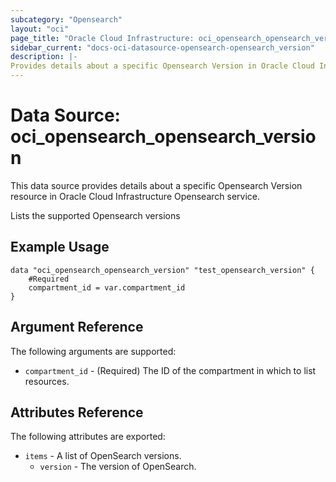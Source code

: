 ```yaml
---
subcategory: "Opensearch"
layout: "oci"
page_title: "Oracle Cloud Infrastructure: oci_opensearch_opensearch_version"
sidebar_current: "docs-oci-datasource-opensearch-opensearch_version"
description: |-
Provides details about a specific Opensearch Version in Oracle Cloud Infrastructure Opensearch service
---
```


# Data Source: oci_opensearch_opensearch_version
This data source provides details about a specific Opensearch Version resource in Oracle Cloud Infrastructure Opensearch service.

Lists the supported Opensearch versions


## Example Usage

```hcl
data "oci_opensearch_opensearch_version" "test_opensearch_version" {
	#Required
	compartment_id = var.compartment_id
}
```

## Argument Reference

The following arguments are supported:

* `compartment_id` - (Required) The ID of the compartment in which to list resources.


## Attributes Reference

The following attributes are exported:

* `items` - A list of OpenSearch versions.
    * `version` - The version of OpenSearch.
